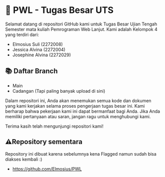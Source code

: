 # 🚀 PWL - Tugas Besar UTS 



Selamat datang di repositori GitHub kami untuk Tugas Besar Ujian Tengah Semester mata kuliah Pemrograman Web Lanjut. Kami adalah Kelompok 4 yang terdiri dari:

- Elmosius Suli (2272008)
- Jessica Alvina (2272004)
- Josephine Alvina (2272029)

 ## 📚 Daftar Branch
-  Main
-  Cadangan (Tapi paling banyak upload di sini)

Dalam repositori ini, Anda akan menemukan semua kode dan dokumen yang kami kerjakan selama proses pengerjaan tugas besar ini. Kami berharap bahwa pekerjaan kami ini dapat bermanfaat bagi Anda. Jika Anda memiliki pertanyaan atau saran, jangan ragu untuk menghubungi kami.

Terima kasih telah mengunjungi repositori kami!

## ⚠️Repository sementara 
Repository ini dibuat karena sebelumnya kena Flagged namun sudah bisa diakses kembali :)
- https://github.com/Elmosius/PWL
